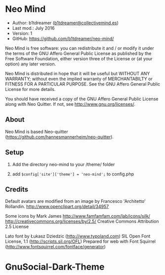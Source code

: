 Neo Mind
==========================================

* Author:    b1tdreamer (<b1tdreamer@collectivemind.es>)
* Last mod.: July 2016
* Version:   1
* GitHub:    <https://github.com/b1tdreamer/neo-mind/>

Neo Mind is free  software:  you can  redistribute it  and / or  modify it
under the  terms of the GNU Affero General Public License as published by
the Free Software Foundation,  either version three of the License or (at
your option) any later version.

Neo Mind is distributed  in hope that  it will be  useful but  WITHOUT ANY
WARRANTY;  without even the implied warranty of MERCHANTABILTY or FITNESS
FOR A PARTICULAR PURPOSE.  See the  GNU Affero General Public License for
more details.

You should have received a copy of the  GNU Affero General Public License
along with Neo Quitter. If not, see <http://www.gnu.org/licenses/>.

About
-----

Neo Mind is based Neo-quitter (https://github.com/hannesmannerheim/neo-quitter).


Setup
-----

1. Add the directory neo-mind to your /theme/ folder

2. add `$config['site']['theme'] = 'neo-mind';` to config.php

Credits
-------

Default avatars are modified from an image by Francesco 'Architetto' Rollandin.
http://www.openclipart.org/detail/34957

Some icons by Mark James
http://www.famfamfam.com/lab/icons/silk/
http://creativecommons.org/licenses/by/2.5/ Creative Commons Attribution 2.5 License

Lato font by Łukasz Dziedzic (http://www.typoland.com)
SIL Open Font License, 1.1 (http://scripts.sil.org/OFL)
Prepared for web with Font Squirrel (http://www.fontsquirrel.com/fontface/generator)
# GnuSocial-Dark-Theme
